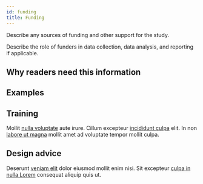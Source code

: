 ```yaml
---
id: funding
title: Funding
---
```


Describe any sources of funding and other support for the study.

Describe the role of funders in data collection, data analysis, and reporting if applicable.

## Why readers need this information

<!-- #TODO -->
## Examples

## Training

Mollit [nulla voluptate](.) aute irure.
Cillum excepteur [incididunt culpa](.) elit.
In non [labore ut magna](.) mollit amet ad voluptate tempor mollit culpa.

## Design advice

Deserunt [veniam elit](.) dolor eiusmod mollit enim nisi.
Sit excepteur [culpa in nulla Lorem](.) consequat aliquip quis ut.